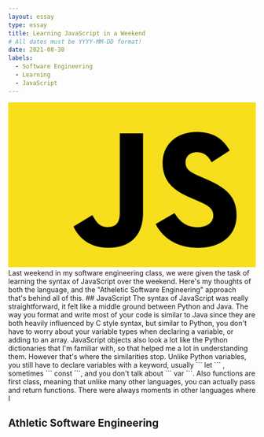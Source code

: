 ```yaml
---
layout: essay
type: essay
title: Learning JavaScript in a Weekend
# All dates must be YYYY-MM-DD format!
date: 2021-08-30
labels:
  - Software Engineering
  - Learning
  - JavaScript
---
```


<img class="ui medium left circular floated image" src="../images/js.png">
Last weekend in my software engineering class, we were given the task of learning the syntax of JavaScript over the weekend. Here's my thoughts of both the language, and the "Atheletic Software Engineering" approach that's behind all of this.
## JavaScript
The syntax of JavaScript was really straightforward, it felt like a middle ground between Python and Java. The way you format and write most of your code is similar to Java since they are both heavily influenced by C style syntax, but similar to Python, you don't have to worry about your variable types when declaring a variable, or adding to an array. JavaScript objects also look a lot like the Python dictionaries that I'm familiar with, so that helped me a lot in understanding them. However that's where the similarities stop. Unlike Python variables, you still have to declare variables with a keyword, usually ``` let ``` , sometimes ``` const ```, and you don't talk about ``` var ```. Also functions are first class, meaning that unlike many other languages, you can actually pass and return functions. There were always moments in other languages where I 

## Athletic Software Engineering
